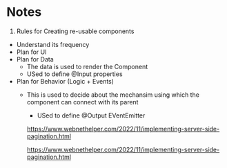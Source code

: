 # Notes

1. Rules for Creating re-usable components
  - Understand its frequency
  - Plan for UI
  - Plan for Data
    - The data is used to render the Component
    - USed to define @Input properties
  - Plan for Behavior (Logic + Events)
    - This is used to decide about the mechansim using which the component can connect with its parent     
      - USed to define @Output EVentEmitter

      https://www.webnethelper.com/2022/11/implementing-server-side-pagination.html

        https://www.webnethelper.com/2022/11/implementing-server-side-pagination.html

